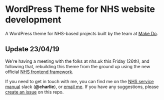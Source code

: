 # WordPress Theme for NHS website development

A WordPress theme for NHS-based projects built by the team at [Make Do](https://www.makedo.net).

## Update 23/04/19
We're having a meeting with the folks at nhs.uk this Friday (26th), and following that, rebuilding this theme from the ground up using the new official [NHS frontend framework](https://nhsuk.github.io/nhsuk-frontend/).

If you need to get in touch with me, you can find me on the [NHS service manual](https://nhs-service-manual.slack.com) slack (**@charlie**), or [email me](mailto:charlie@makedo.net). If you have any suggestions, please [create an issue](https://github.com/mkdo/nhs-theme/issues) on this repo.
